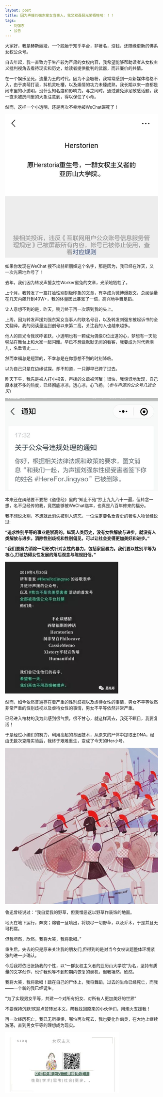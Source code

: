 ```yaml
---
layout: post
title: 因为声援刘强东案女当事人，我又双叒叕光荣牺牲啦！！！
tags:
  - 刘强东
  - 公告
---
```


大家好，我是赫斯丽娅，一个脱胎于知乎平台，非著名，没钱，还随缘更新的佛系女权公众号。

自去年起，我一直致力于生产较为严肃的女权内容，我希望能够帮助读者从女权主义批判视角去看待现实和历史，给读者提供批判的武器，而非廉价的共情。

在一个娱乐至死，流量为王的时代，因为不会吸粉，我常常感到一众新媒体格格不入，由于卖萌打滚，抖机灵吐槽，以及煽情的功力未臻成熟，我长期以来一直都是闹市里的小透明，没什么知名度和影响力。与之同时，通过避免涉足敏感话题，我一直未被房间里的大象注意到，得以保住了小命。

然而，这样一个小透明，还是再次不幸地被WeChat碾死了！

![](images/v2-3950616f7ea536bd81ac82f140037e20_hd.jpg)

如果你发现在WeChat 搜不出赫斯丽娅这个名字，那是因为，我已经在昨天，又一次光荣地炸号了！

去年，我们因为转发声援女性Worker蜜兔的文章，光荣地牺牲了。

上个月，我转发了一篇打脸性别刻板印象的文章，有幸成为微博爆款文，总阅读量在几天内飙升到40W+，我的体量因此暴涨了一倍，高兴地手舞足蹈。

让人意想不到的是，昨天，铡刀终于再一次落到我的头上。

上周，因为转发声援刘强东案女当事人的联名号召，以及转发刘强东被起诉书的全文翻译，我的阅读量达到创号以来第二高，关注我的人也越来越多。

他人的目光令我欢呼雀跃，小透明也有一颗成为偶像C位出道的心，梦想有一天能够站在舞台上和大家一起闪耀。早已不想做默默无闻的看客，我要成为时代弄潮儿，名垂青史……

然而幸福总是短暂的，不幸总是在你意想不到的时刻降临。

以为自己只是在边缘试探，却不知道，一只脚早已跨了过去。

昨天下午，我先是被人打小报告，声援的文章被河蟹；很快，我惊讶地发现，自己原本就不多的热度，已经彻底凉凉，透心凉，心飞扬。（*参与声源的公众号几近全灭*）

![](images/v2-c8dc6fc90f1ac8d03b7b508d91f266d9_hd.jpg)

本来还在纠结要不要把《道德经》里的“知止不殆"抄上九九八十一遍，但转念一想，名不见经传的我，竟然能够被WeChat临幸，也真是八百年修来的福分。

我不想说永别，不想就此消失被别人遗忘。一位注定要名垂青史的著名人物曾经说过:

**“追求性别平等的事业是崇高的。纵观人类历史，没有女性解放与进步，就没有人类解放与进步。消除性别歧视和性别偏见，可以让社会变得更加美好和进步。”**

**“我们要努力消除一切形式针对女性的暴力，包括家庭暴力。我们要以性别平等为核心,打破妨碍女性发展的落后观念与陈规旧俗。”**

![](images/v2-d9bb5988e2cdb15f01aac368b9ff088a_hd.jpg)

然而，如今依然普遍存在着严重的性别歧视以及虐待女性的事情，男女不平等依然非常严重的性别歧视以及虐待女性的事情，男女不平等依然非常严重。

已经进入棺材的我为此感到很气愤，很不甘心，就这样离去，我死不瞑目，我要复活！

于是经过小编们的努力，利用高超的基因技术，从原来的尸体中提取出DNA，经由无数次克隆实验后，我终于艰难重生，变成了今天的Her小号。

![](images/v2-79fd827df8b21aebd8920c3bfb30ebf6_hd.jpg)

鲁迅曾经说过：“我自爱我的野草，但我憎恶这以野草作装饰的地面。

地火在地下运行，奔突；熔岩一旦喷出，将烧尽一切野草，以及乔木，于是并且无可朽腐。

但我坦然，欣然。我将大笑，我将歌唱。”

重生后，失去的只是原来关注我的朋友们,但得到的是对当今女权议题整体环境紧张的进一步确认。

今后我将依旧张扬我的个性，以“一群女权主义者的亚历山大学院”为名，坚持有质量的文字创作，也许我也等不到短期内恢复的契机，但我坦然，欣然。

我将大笑，我将歌唱！踏在自己的尸体上，我将舞蹈，过去的生命已经死亡，而我——一个新的我已经诞生。

“为了实现男女平等，共建一个对所有妇女、对所有人更加美好的世界”

不要保持沉默!欢迎点赞转发本文，帮我找回原来的小伙伴们，用炮火支援我！

再一次经历死亡，我已无所畏惧，哪怕再次死去，我也要化作幽灵，在大地上继续游荡，直到男女平等的理想成为现实。

![](images/v2-3514ed125b821dcb6e986df91ed202ef_hd.jpg)
